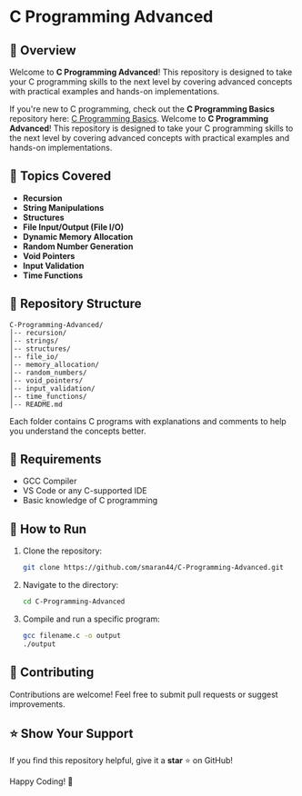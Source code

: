 # C Programming Advanced

## 🚀 Overview
Welcome to **C Programming Advanced**! This repository is designed to take your C programming skills to the next level by covering advanced concepts with practical examples and hands-on implementations.

If you're new to C programming, check out the **C Programming Basics** repository here: [C Programming Basics](https://github.com/smaran44/C-Programming-Basics).
Welcome to **C Programming Advanced**! This repository is designed to take your C programming skills to the next level by covering advanced concepts with practical examples and hands-on implementations.

## 📌 Topics Covered
- **Recursion**
- **String Manipulations**
- **Structures**
- **File Input/Output (File I/O)**
- **Dynamic Memory Allocation**
- **Random Number Generation**
- **Void Pointers**
- **Input Validation**
- **Time Functions**

## 📂 Repository Structure
```
C-Programming-Advanced/
│-- recursion/
│-- strings/
│-- structures/
│-- file_io/
│-- memory_allocation/
│-- random_numbers/
│-- void_pointers/
│-- input_validation/
│-- time_functions/
│-- README.md
```
Each folder contains C programs with explanations and comments to help you understand the concepts better.

## 🔧 Requirements
- GCC Compiler
- VS Code or any C-supported IDE
- Basic knowledge of C programming

## 🚀 How to Run
1. Clone the repository:
   ```sh
   git clone https://github.com/smaran44/C-Programming-Advanced.git
   ```
2. Navigate to the directory:
   ```sh
   cd C-Programming-Advanced
   ```
3. Compile and run a specific program:
   ```sh
   gcc filename.c -o output
   ./output
   ```

## 📌 Contributing
Contributions are welcome! Feel free to submit pull requests or suggest improvements.

## ⭐ Show Your Support
If you find this repository helpful, give it a **star** ⭐ on GitHub!

Happy Coding! 🚀

